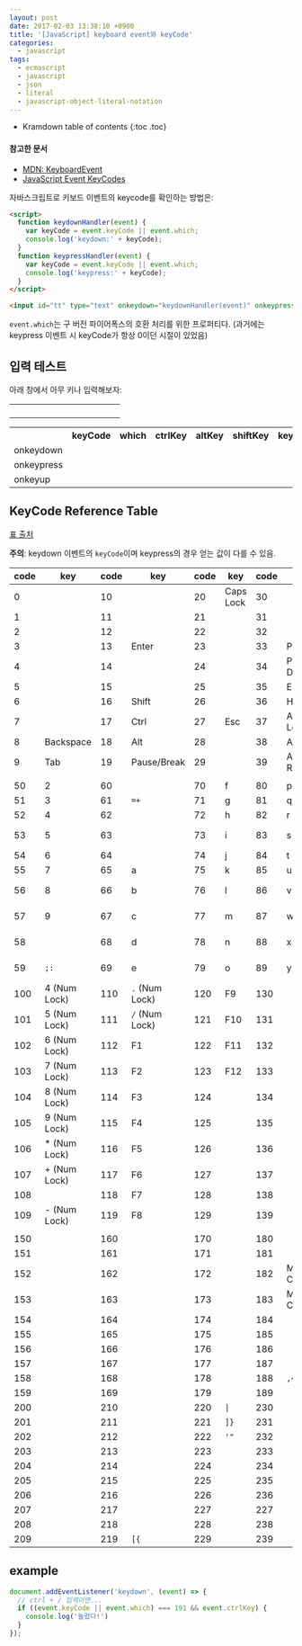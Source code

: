 ```yaml
---
layout: post
date: 2017-02-03 13:38:10 +0900
title: '[JavaScript] keyboard event와 keyCode'
categories:
  - javascript
tags:
  - ecmascript
  - javascript
  - json
  - literal
  - javascript-object-literal-notation
---
```


* Kramdown table of contents
{:toc .toc}

#### 참고한 문서

- [MDN: KeyboardEvent](https://developer.mozilla.org/en-US/docs/Web/API/KeyboardEvent)
- [JavaScript Event KeyCodes](http://keycode.info/)

자바스크립트로 키보드 이벤트의 keycode를 확인하는 방법은:

```html
<script>
  function keydownHandler(event) {
    var keyCode = event.keyCode || event.which;
    console.log('keydown:' + keyCode);
  }
  function keypressHandler(event) {
    var keyCode = event.keyCode || event.which;
    console.log('keypress:' + keyCode);
  }
</script>

<input id="tt" type="text" onkeydown="keydownHandler(event)" onkeypress="keypressHandler(event)"/>
```

`event.which`는 구 버전 파이어폭스의 호환 처리를 위한 프로퍼티다. (과거에는 keypress 이벤트 시 keyCode가 항상 0이던 시절이 있었음)

## 입력 테스트

아래 창에서 아무 키나 입력해보자:

<table>
  <tr><td><input id="inptKeyCodeTest" type="text" style="border: 0"></td></tr>
</table>
<table id="tabKeyCodeTest">
  <tr>
    <th></th>
    <th>keyCode</th>
    <th>which</th>
    <th>ctrlKey</th>
    <th>altKey</th>
    <th>shiftKey</th>
    <th>key</th>
    <th>code</th>
    <th>charCode</th>
  </tr>
  <tr>
    <td>onkeydown</td>
    <td id="keydown-keyCode"></td>
    <td id="keydown-which"></td>
    <td id="keydown-ctrlKey"></td>
    <td id="keydown-altKey"></td>
    <td id="keydown-shiftKey"></td>
    <td id="keydown-key"></td>
    <td id="keydown-code"></td>
    <td id="keydown-charCode"></td>
  </tr>
  <tr>
    <td>onkeypress</td>
    <td id="keypress-keyCode"></td>
    <td id="keypress-which"></td>
    <td id="keypress-ctrlKey"></td>
    <td id="keypress-altKey"></td>
    <td id="keypress-shiftKey"></td>
    <td id="keypress-key"></td>
    <td id="keypress-code"></td>
    <td id="keypress-charCode"></td>
  </tr>
  <tr>
    <td>onkeyup</td>
    <td id="keyup-keyCode"></td>
    <td id="keyup-which"></td>
    <td id="keyup-ctrlKey"></td>
    <td id="keyup-altKey"></td>
    <td id="keyup-shiftKey"></td>
    <td id="keyup-key"></td>
    <td id="keyup-code"></td>
    <td id="keyup-charCode"></td>
  </tr>
</table>
<script>
  document.querySelector('#inptKeyCodeTest').onkeydown = function(event) {
    document.querySelector('#keydown-keyCode').textContent = event.keyCode;
    document.querySelector('#keydown-which').textContent = event.which;
    document.querySelector('#keydown-ctrlKey').textContent = event.ctrlKey;
    document.querySelector('#keydown-altKey').textContent = event.altKey;
    document.querySelector('#keydown-shiftKey').textContent = event.shiftKey;
    document.querySelector('#keydown-key').textContent = event.key;
    document.querySelector('#keydown-code').textContent = event.code;
    document.querySelector('#keydown-charCode').textContent = event.charCode;
  };

  document.querySelector('#inptKeyCodeTest').onkeypress = function(event) {
    document.querySelector('#keypress-keyCode').textContent = event.keyCode;
    document.querySelector('#keypress-which').textContent = event.which;
    document.querySelector('#keypress-ctrlKey').textContent = event.ctrlKey;
    document.querySelector('#keypress-altKey').textContent = event.altKey;
    document.querySelector('#keypress-shiftKey').textContent = event.shiftKey;
    document.querySelector('#keypress-key').textContent = event.key;
    document.querySelector('#keypress-code').textContent = event.code;
    document.querySelector('#keypress-charCode').textContent = event.charCode;
  };

  document.querySelector('#inptKeyCodeTest').onkeyup = function(event) {
    document.querySelector('#keyup-keyCode').textContent = event.keyCode;
    document.querySelector('#keyup-which').textContent = event.which;
    document.querySelector('#keyup-ctrlKey').textContent = event.ctrlKey;
    document.querySelector('#keyup-altKey').textContent = event.altKey;
    document.querySelector('#keyup-shiftKey').textContent = event.shiftKey;
    document.querySelector('#keyup-key').textContent = event.key;
    document.querySelector('#keyup-code').textContent = event.code;
    document.querySelector('#keyup-charCode').textContent = event.charCode;
  };
</script>

## KeyCode Reference Table

[표 출처](https://lael.be/55)

**주의**: keydown 이벤트의 `keyCode`이며 keypress의 경우 얻는 값이 다를 수 있음.

| code | key          | code | key          | code | key       | code | key           | code | key          |
|------|--------------|------|--------------|------|-----------|------|---------------|------|--------------|
| 0    |              | 10   |              | 20   | Caps Lock | 30   |               | 40   | Arrow Down   |
| 1    |              | 11   |              | 21   |           | 31   |               | 41   |              |
| 2    |              | 12   |              | 22   |           | 32   |               | 42   |              |
| 3    |              | 13   | Enter        | 23   |           | 33   | Page Up       | 43   |              |
| 4    |              | 14   |              | 24   |           | 34   | Page Down     | 44   |              |
| 5    |              | 15   |              | 25   |           | 35   | End           | 45   | Insert       |
| 6    |              | 16   | Shift        | 26   |           | 36   | Home          | 46   | Delete       |
| 7    |              | 17   | Ctrl         | 27   | Esc       | 37   | Arrow Left    | 47   |              |
| 8    | Backspace    | 18   | Alt          | 28   |           | 38   | Arrow Up      | 48   | 0            |
| 9    | Tab          | 19   | Pause/Break  | 29   |           | 39   | Arrow Right   | 49   | 1            |
|      |              |      |              |      |           |      |               |      |              |
| 50   | 2            | 60   |              | 70   | f         | 80   | p             | 90   | z            |
| 51   | 3            | 61   | `=+`         | 71   | g         | 81   | q             | 91   | Windows      |
| 52   | 4            | 62   |              | 72   | h         | 82   | r             | 92   |              |
| 53   | 5            | 63   |              | 73   | i         | 83   | s             | 93   | Right Click  |
| 54   | 6            | 64   |              | 74   | j         | 84   | t             | 94   |              |
| 55   | 7            | 65   | a            | 75   | k         | 85   | u             | 95   |              |
| 56   | 8            | 66   | b            | 76   | l         | 86   | v             | 96   | 0 (Num Lock) |
| 57   | 9            | 67   | c            | 77   | m         | 87   | w             | 97   | 1 (Num Lock) |
| 58   |              | 68   | d            | 78   | n         | 88   | x             | 98   | 2 (Num Lock) |
| 59   | `;:`         | 69   | e            | 79   | o         | 89   | y             | 99   | 3 (Num Lock) |
| 100  | 4 (Num Lock) | 110  | `.` (Num Lock)| 120 | F9        | 130  |               | 140  |              |
| 101  | 5 (Num Lock) | 111  | `/` (Num Lock)| 121 | F10       | 131  |               | 141  |              |
| 102  | 6 (Num Lock) | 112  | F1           | 122  | F11       | 132  |               | 142  |              |
| 103  | 7 (Num Lock) | 113  | F2           | 123  | F12       | 133  |               | 143  |              |
| 104  | 8 (Num Lock) | 114  | F3           | 124  |           | 134  |               | 144  | Num Lock     |
| 105  | 9 (Num Lock) | 115  | F4           | 125  |           | 135  |               | 145  | Scroll Lock  |
| 106  | * (Num Lock) | 116  | F5           | 126  |           | 136  |               | 146  |              |
| 107  | + (Num Lock) | 117  | F6           | 127  |           | 137  |               | 147  |              |
| 108  |              | 118  | F7           | 128  |           | 138  |               | 148  |              |
| 109  | - (Num Lock) | 119  | F8           | 129  |           | 139  |               | 149  |              |
|      |              |      |              |      |           |      |               |      |              |
| 150  |              | 160  |              | 170  |           | 180  |               | 190  | `.>`         |
| 151  |              | 161  |              | 171  |           | 181  |               | 191  | `/?`         |
| 152  |              | 162  |              | 172  |           | 182  | My Computer   | 192  | ``` `~```         |
| 153  |              | 163  |              | 173  |           | 183  | My Calculator | 193  |              |
| 154  |              | 164  |              | 174  |           | 184  |               | 194  |              |
| 155  |              | 165  |              | 175  |           | 185  |               | 195  |              |
| 156  |              | 166  |              | 176  |           | 186  |               | 196  |              |
| 157  |              | 167  |              | 177  |           | 187  |               | 197  |              |
| 158  |              | 168  |              | 178  |           | 188  | `,<`          | 198  |              |
| 159  |              | 169  |              | 179  |           | 189  |               | 199  |              |
| 200  |              | 210  |              | 220  | `\|`      | 230  |               | 240  |              |
| 201  |              | 211  |              | 221  | `]}`      | 231  |               | 241  |              |
| 202  |              | 212  |              | 222  | `'"`      | 232  |               | 242  |              |
| 203  |              | 213  |              | 223  |           | 233  |               | 243  |              |
| 204  |              | 214  |              | 224  |           | 234  |               | 244  |              |
| 205  |              | 215  |              | 225  |           | 235  |               | 245  |              |
| 206  |              | 216  |              | 226  |           | 236  |               | 246  |              |
| 207  |              | 217  |              | 227  |           | 227  |               | 227  |              |
| 208  |              | 218  |              | 228  |           | 238  |               | 248  |              |
| 209  |              | 219  | `[{`         | 229  |           | 239  |               | 249  |              |

## example

```js
document.addEventListener('keydown', (event) => {
  // ctrl + / 입력이면...
  if ((event.keyCode || event.which) === 191 && event.ctrlKey) {
    console.log('눌렀다!')
  }
});
```

